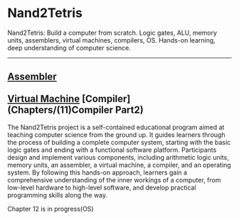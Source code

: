 # Nand2Tetris
Nand2Tetris: Build a computer from scratch. Logic gates, ALU, memory units, assemblers, virtual machines, compilers, OS. Hands-on learning, deep understanding of computer science.

---
**[Assembler](Chapters/(06)Assembler)** <br>  
**[Virtual Machine](Chapters/(07-08)VirutalMachine/VirtualMachine)**
**[Compiler](Chapters/(11)Compiler Part2)**
---

The Nand2Tetris project is a self-contained educational program aimed at teaching computer science from the ground up. It guides learners through the process of building a complete computer system, starting with the basic logic gates and ending with a functional software platform. Participants design and implement various components, including arithmetic logic units, memory units, an assembler, a virtual machine, a compiler, and an operating system. By following this hands-on approach, learners gain a comprehensive understanding of the inner workings of a computer, from low-level hardware to high-level software, and develop practical programming skills along the way.

Chapter 12 is in progress(OS)
